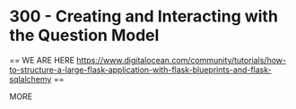 # 300 - Creating and Interacting with the Question Model

== WE ARE HERE https://www.digitalocean.com/community/tutorials/how-to-structure-a-large-flask-application-with-flask-blueprints-and-flask-sqlalchemy ==



MORE
